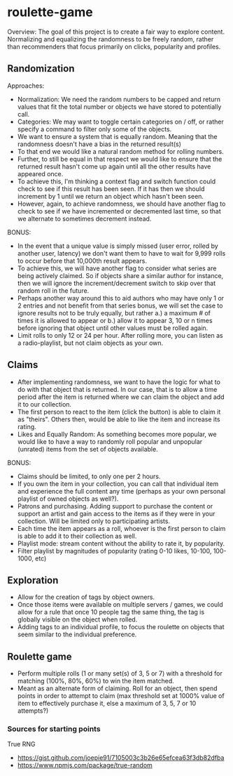 # roulette-game
Overview: The goal of this project is to create a fair way to explore content. Normalizing and equalizing the randomness to be freely random, rather than recommenders that focus primarily on clicks, popularity and profiles.

## Randomization
Approaches:
- Normalization: We need the random numbers to be capped and return values that fit the total number or objects we have stored to potentially call.
- Categories: We may want to toggle certain categories on / off, or rather specify a command to filter only some of the objects.
- We want to ensure a system that is equally random. Meaning that the randomness doesn't have a bias in the returned result(s)
- To that end we would like a natural random method for rolling numbers.
- Further, to still be equal in that respect we would like to ensure that the returned result hasn't come up again until all the other results have appeared once.
- To achieve this, I'm thinking a context flag and switch function could check to see if this result has been seen. If it has then we should increment by 1 until we return an object which hasn't been seen. 
- However, again, to achieve randomness, we should have another flag to check to see if we have incremented or decremented last time, so that we alternate to sometimes decrement instead.

BONUS:
- In the event that a unique value is simply missed (user error, rolled by another user, latency) we don't want them to have to wait for 9,999 rolls to occur before that 10,000th result appears.
- To achieve this, we will have another flag to consider what series are being actively claimed. So if objects share a similar author for instance, then we will ignore the increment/decrement switch to skip over that random roll in the future.
- Perhaps another way around this to aid authors who may have only 1 or 2 entries and not benefit from that series bonus, we will set the case to ignore results not to be truly equally, but rather a.) a maximum # of times it is allowed to appear or b.) allow it to appear 3, 10 or n times before ignoring that object until other values must be rolled again.
- Limit rolls to only 12 or 24 per hour. After rolling more, you can listen as a radio-playlist, but not claim objects as your own.

## Claims
- After implementing randomness, we want to have the logic for what to do with that object that is returned. In our case, that is to allow a time period after the item is returned where we can claim the object and add it to our collection.
- The first person to react to the item (click the button) is able to claim it as "theirs". Others then, would be able to like the item and increase its rating. 
- Likes and Equally Random: As something becomes more popular, we would like to have a way to randomly roll popular and unpopular (unrated) items from the set of objects available.


BONUS:
- Claims should be limited, to only one per 2 hours. 
- If you own the item in your collection, you can call that individual item and experience the full content any time (perhaps as your own personal playlist of owned objects as well?).
- Patrons and purchasing. Adding support to purchase the content or support an artist and gain access to the items as if they were in your collection. Will be limited only to participating artists.
- Each time the item appears as a roll, whoever is the first person to claim is able to add it to their collection as well.
- Playlist mode: stream content without the ability to rate it, by popularity.
- Filter playlist by magnitudes of popularity (rating 0-10 likes, 10-100, 100-1000, etc)

## Exploration
- Allow for the creation of tags by object owners. 
- Once those items were available on multiple servers / games, we could allow for a rule that once 10 people tag the same thing, the tag is globally visible on the object when rolled.
- Adding tags to an individual profile, to focus the roulette on objects that seem similar to the individual preference.


## Roulette game
- Perform multiple rolls (1 or many set(s) of 3, 5 or 7) with a threshold for matching (100%, 80%, 60%) to win the item matched. 
- Meant as an alternate form of claiming. Roll for an object, then spend points in order to attempt to claim (max threshold set at 1000% value of item to effectively purchase it, else a maximum of 3, 5, 7 or 10 attempts?)

### Sources for starting points
True RNG
- https://gist.github.com/joepie91/7105003c3b26e65efcea63f3db82dfba
- https://www.npmjs.com/package/true-random
